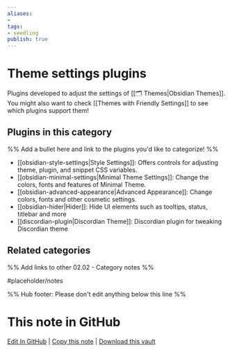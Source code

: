 ```yaml
---
aliases:
- 
tags: 
- seedling 
publish: true
---
```



# Theme settings plugins

Plugins developed to adjust the settings of [[🗂️ Themes|Obsidian Themes]].  You might also want to check [[Themes with Friendly Settings]] to see which plugins support them!

## Plugins in this category

%% Add a bullet here and link to the plugins you'd like to categorize! %%

- [[obsidian-style-settings|Style Settings]]: Offers controls for adjusting theme, plugin, and snippet CSS variables.
- [[obsidian-minimal-settings|Minimal Theme Settings]]: Change the colors, fonts and features of Minimal Theme.
- [[obsidian-advanced-appearance|Advanced Appearance]]: Change colors, fonts and other cosmetic settings.
- [[obsidian-hider|Hider]]: Hide UI elements such as tooltips, status, titlebar and more
- [[discordian-plugin|Discordian Theme]]: Discordian plugin for tweaking Discordian theme

## Related categories

%% Add links to other 02.02 - Category notes %%

#placeholder/notes

%% Hub footer: Please don't edit anything below this line %%

# This note in GitHub

<span class="git-footer">[Edit In GitHub](https://github.dev/obsidian-community/obsidian-hub/blob/main/02%20-%20Community%20Expansions/02.01%20Plugins%20by%20Category/Theme%20settings%20plugins.md "git-hub-edit-note") | [Copy this note](https://raw.githubusercontent.com/obsidian-community/obsidian-hub/main/02%20-%20Community%20Expansions/02.01%20Plugins%20by%20Category/Theme%20settings%20plugins.md "git-hub-copy-note") | [Download this vault](https://github.com/obsidian-community/obsidian-hub/archive/refs/heads/main.zip "git-hub-download-vault") </span>
